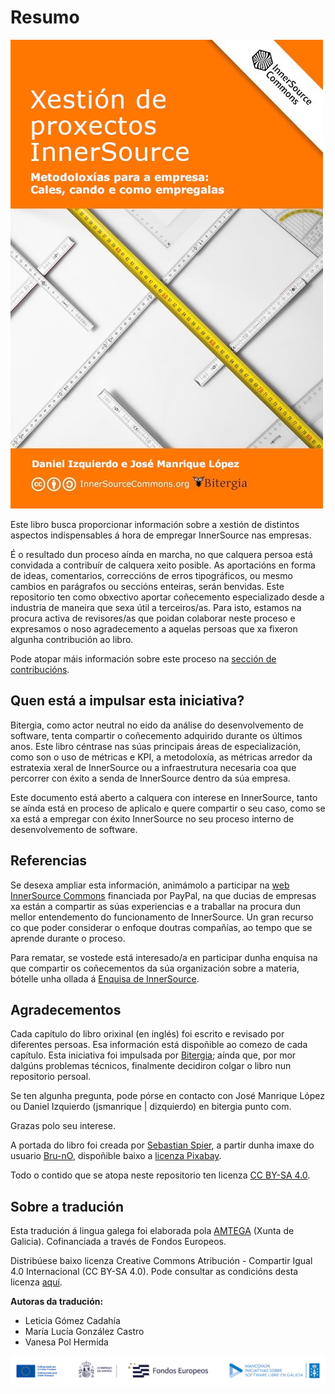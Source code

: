 # Resumo

![Xestión de proxectos InnerSource](managing-innersource-projects-cover_gl.jpg)

Este libro busca proporcionar información sobre a xestión de distintos aspectos indispensables á hora de empregar InnerSource nas empresas.

É o resultado dun proceso aínda en marcha, no que calquera persoa está convidada a contribuír de calquera xeito posible. As aportacións en forma de ideas, comentarios, correccións de erros tipográficos, ou mesmo cambios en parágrafos ou seccións enteiras, serán benvidas. Este repositorio ten como obxectivo aportar coñecemento especializado desde a industria de maneira que sexa útil a terceiros/as. Para isto, estamos na procura activa de revisores/as que poidan colaborar neste proceso e expresamos o noso agradecemento a aquelas persoas que xa fixeron algunha contribución ao libro.

Pode atopar máis información sobre este proceso na [sección de contribucións](https://github.com/dicortazar/managing-inner-source-projects/blob/master/CONTRIBUTING.md).

## Quen está a impulsar esta iniciativa?

Bitergia, como actor neutral no eido da análise do desenvolvemento de software, tenta compartir o coñecemento adquirido durante os últimos anos. Este libro céntrase nas súas principais áreas de especialización, como son o uso de métricas e KPI, a metodoloxía, as métricas arredor da estratexia xeral de InnerSource ou a infraestrutura necesaria coa que percorrer con éxito a senda de InnerSource dentro da súa empresa.

Este documento está aberto a calquera con interese en InnerSource, tanto se aínda está en proceso de aplicalo e quere compartir o seu caso, como se xa está a empregar con éxito InnerSource no seu proceso interno de desenvolvemento de software.

## Referencias

Se desexa ampliar esta información, animámolo a participar na [web InnerSource Commons](https://paypal.github.io/InnerSourceCommons/) financiada por PayPal, na que ducias de empresas xa están a compartir as súas experiencias e a traballar na procura dun mellor entendemento do funcionamento de InnerSource. Un gran recurso co que poder considerar o enfoque doutras compañías, ao tempo que se aprende durante o proceso.

Para rematar, se vostede está interesado/a en participar dunha enquisa na que compartir os coñecementos da súa organización sobre a materia, bótelle unha ollada á [Enquisa de InnerSource](https://paypal.github.io/InnerSourceCommons/assets/files/InnerSourceCommonsSurvey2016.pdf).

## Agradecementos

Cada capítulo do libro orixinal (en inglés) foi escrito e revisado por diferentes persoas. Esa información está dispoñible ao comezo de cada capítulo. Esta iniciativa foi impulsada por [Bitergia](https://bitergia.com); aínda que, por mor dalgúns problemas técnicos, finalmente decidiron colgar o libro nun repositorio persoal.

Se ten algunha pregunta, pode pórse en contacto con José Manrique López ou Daniel Izquierdo (jsmanrique | dizquierdo) en bitergia punto com.

Grazas polo seu interese.

A portada do libro foi creada por [Sebastian Spier](https://spier.hu), a partir dunha imaxe do usuario [Bru-nO](https://pixabay.com/photos/measure-unit-of-measure-meterstab-2737004/), dispoñible baixo a [licenza Pixabay](https://pixabay.com/service/license/).

Todo o contido que se atopa neste repositorio ten licenza [CC BY-SA 4.0](https://creativecommons.org/licenses/by-sa/4.0/).

## Sobre a tradución

Esta tradución á lingua galega foi elaborada pola [AMTEGA](https://amtega.xunta.gal) (Xunta de Galicia). Cofinanciada a través de Fondos Europeos.

Distribúese baixo licenza Creative Commons Atribución - Compartir Igual 4.0 Internacional (CC BY-SA 4.0). Pode consultar as condicións desta licenza [aquí](https://creativecommons.org/licenses/by‐sa/4.0/deed.gl).

**Autoras da tradución:**

* Leticia Gómez Cadahía
* María Lucía González Castro
* Vanesa Pol Hermida

![Fondos Públicos](fondos-publicos.png)

